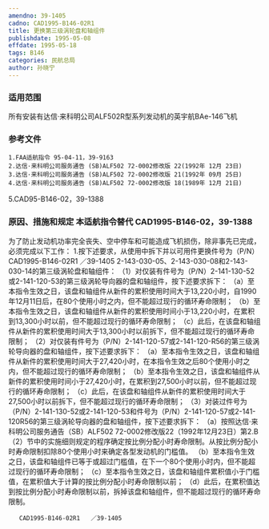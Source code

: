 ```yaml
---
amendno: 39-1405
cadno: CAD1995-B146-02R1
title: 更换第三级涡轮盘和轴组件
publishdate: 1995-05-08
effdate: 1995-05-18
tags: B146
categories: 民航总局
author: 孙晓宁
---
```


### 适用范围 
所有安装有达信·来科明公司ALF502R型系列发动机的英宇航BAe-146飞机

<!--more-->
### 参考文件
    1.FAA适航指令 95-04-11，39-9163 
    2.达信·来科明公司服务通告 (SB)ALF502 72-0002修改版 22(1992年 12月 23日) 
    3.达信·来科明公司服务通告 (SB)ALF502 72-0002修改版 21(1992年 09月 25日) 
    4.达信·来科明公司服务通告 (SB)ALF502 72-0002修改版 18(1989年 12月 21日) 

5.CAD95-B146-02，39-1388 

### 原因、措施和规定 本适航指令替代 CAD1995-B146-02，39-1388 
为了防止发动机功率完全丧失、空中停车和可能造成飞机损伤，除非事先已完成，必须完成以下工作： 
    1.按下述要求，从使用中拆下并以可用件更换件号为（P/N）
       CAD1995-B146-02R1   ／39-1405 
2-143-030-05、2-143-030-08和2-143-030-14的第三级涡轮盘和轴组件： 
（1）对仅装有件号为（P/N）2-141-130-52或2-141-120-53的第三级涡轮导向器的盘和轴组件，按下述要求拆下： 
    （a）至本指令生效之日，该盘和轴组件从新件的累积使用时间大于13,220小时，自1990年12月11日后，在80个使用小时之内，但不能超过现行的循环寿命限制； 
    （b）至本指令生效之日，该盘和轴组件从新件的累积使用时间小于13,220小时，在累积到13,300小时以前，但不能超过现行的循环寿命限制； 
    （c）此后，在该盘和轴组件从新件的累积使用时间大于13,300小时以前拆下，但不能超过现行的循环寿命限制； 
    （2）对仅装有件号为（P/N）2-141-120-57或2-141-120-R56的第三级涡轮导向器的盘和轴组件，按下述要求拆下： 
    （a）至本指令生效之日，该盘和轴组件从新件的累积使用时间大于27,420小时，在本指令生效之后80个使用小时之内，但不能超过现行的循环寿命限制； 
    （b）至本指令生效之日，该盘和轴组件从新件的累积使用时间小于27,420小时，在累积到27,500小时以前，但不能超过现行的循环寿命限制； 
    （c）此后，在该盘和轴组件从新件的累积使用时间大于27,500小时以前拆下，但不能超过现行的循环寿命限制； 
（3）对装过件号为（P/N）2-141-130-52或2-141-120-53和件号为（P/N）2-141-120-57或2-141-120R56的第三级涡轮导向器的盘和轴组件，按下述要求拆下： 
    （a）按照达信·来科明公司服务通告（SB）ALF502 72-0002修改版22（1992年12月23日）第2.B（2）节中的实施细则规定的程序确定按比例分配小时寿命限制。从按比例分配小时寿命限制扣除80个使用小时来确定各型发动机的门槛值。 
    （b）至本指令生效之日，该盘和轴组件已等于或超过门槛值，在下一个80个使用小时内，但不能超过现行的循环寿命限制； 
    （c）至本指令生效之日，该盘和轴组件累积值小于门槛值，在累积值大于计算的按比例分配小时寿命限制以前； 
    （d）此后，在累积值达到按比例分配小时寿命限制以前，拆掉该盘和轴组件，但不能超过现行的循环寿命限制。

       CAD1995-B146-02R1   ／39-1405 
